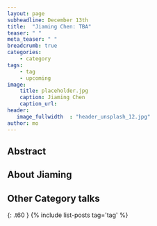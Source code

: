 ```yaml
---
layout: page
subheadline: December 13th  
title:  "Jiaming Chen: TBA"
teaser: " "
meta_teaser: " "
breadcrumb: true
categories:
    - category
tags:
    - tag
    - upcoming
image:
    title: placeholder.jpg
    caption: Jiaming Chen
    caption_url: 
header:
   image_fullwidth  : "header_unsplash_12.jpg"
author: mo
---
```



## Abstract

## About Jiaming


## Other Category talks
{: .t60 }
{% include list-posts tag='tag' %}
